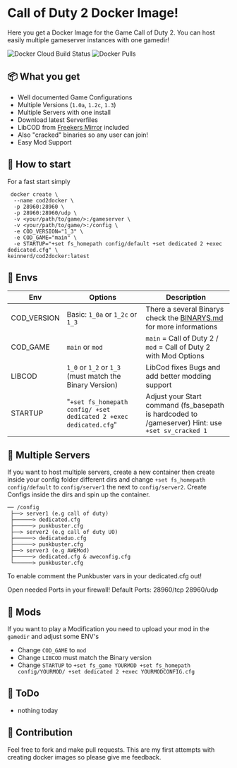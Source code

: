 # Call of Duty 2 Docker Image!

Here you get a Docker Image for the Game Call of Duty 2. You can host easily multiple gameserver instances with one gamedir! 

![Docker Cloud Build Status](https://img.shields.io/docker/cloud/build/keinnerd/cod2docker?style=flat-square) ![Docker Pulls](https://img.shields.io/docker/pulls/keinnerd/cod2docker?style=flat-square)

## 📦 What you get
 - Well documented Game Configurations
 - Multiple Versions (`1.0a`, `1.2c`, `1.3`)
 - Multiple Servers with one install
 - Download latest Serverfiles
 - LibCOD from [Freekers Mirror](https://github.com/Freekers/libcod-mirror) included 
 - Also "cracked" binaries so any user can join!
 - Easy Mod Support

## 🚀 How to start
For a fast start simply 

     docker create \
      --name cod2docker \
      -p 28960:28960 \
      -p 28960:28960/udp \
      -v <your/path/to/game/>:/gameserver \
      -v <your/path/to/game/>:/config \
      -e COD_VERSION="1_3" \
      -e COD_GAME="main" \
      -e STARTUP="+set fs_homepath config/default +set dedicated 2 +exec dedicated.cfg" \
    keinnerd/cod2docker:latest

## 🔧 Envs

|Env             |Options                       |Description                         |
|----------------|-------------------------------|-----------------------------|
|COD_VERSION     | Basic: `1_0a` or `1_2c` or `1_3` | There a several Binarys check the [BINARYS.md](BINARYS.md) for more informations|
|COD_GAME        | `main` or `mod` |`main` = Call of Duty 2 / `mod` = Call of Duty 2 with Mod Options|
|LIBCOD          | `1_0` or `1_2` or `1_3` (must match the Binary Version) | LibCod fixes Bugs and add better modding support 
|STARTUP         | "`+set fs_homepath config/ +set dedicated 2 +exec dedicated.cfg`" | Adjust your Start command (fs_basepath is hardcoded to /gameserver) Hint: use `+set sv_cracked 1`

## 📁 Multiple Servers

If you want to host multiple servers, create a new container then create inside your config folder different dirs and change `+set fs_homepath config/default` to `config/server1` the next to `config/server2`. Create Configs inside the dirs and spin up the container. 

```
── /config
 ├──> server1 (e.g call of duty)
 ├──────> dedicated.cfg
 ├──────> punkbuster.cfg
 ├──> server2 (e.g call of duty UO)
 ├──────> dedicateduo.cfg
 ├──────> punkbuster.cfg
 ├──> server3 (e.g AWEMod)
 ├──────> dedicated.cfg & aweconfig.cfg
 └──────> punkbuster.cfg
```

To enable comment the Punkbuster vars in your dedicated.cfg out!

Open needed Ports in your firewall! Default Ports: 28960/tcp 28960/udp

## 👾 Mods

If you want to play a Modification you need to upload your mod in the `gamedir` and adjust some ENV's

- Change `COD_GAME` to `mod`
- Change `LIBCOD` must match the Binary version
- Change `STARTUP` to `+set fs_game YOURMOD +set fs_homepath config/YOURMOD/ +set dedicated 2 +exec YOURMODCONFIG.cfg` 


## 📝 ToDo

- nothing today

## 👐 Contribution

Feel free to fork and make pull requests. This are my first attempts with creating docker images so please give me feedback. 
